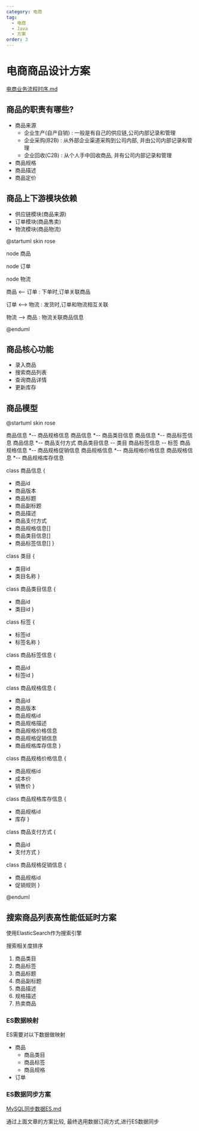 ```yaml
---
category: 电商
tag:
  - 电商
  - Java
  - 方案
order: 3
---
```


# 电商商品设计方案

[电商业务流程时序.md](%E7%94%B5%E5%95%86%E4%B8%9A%E5%8A%A1%E6%B5%81%E7%A8%8B%E6%97%B6%E5%BA%8F.md)

<!-- @include: ./电商业务流程时序.md#uml -->

## 商品的职责有哪些?

- 商品来源
  - 企业生产(自产自销) : 一般是有自己的供应链,公司内部记录和管理
  - 企业采购(B2B) : 从外部企业渠道采购到公司内部, 并由公司内部记录和管理
  - 企业回收(C2B) : 从个人手中回收商品, 并有公司内部记录和管理
- 商品规格
- 商品描述
- 商品定价

## 商品上下游模块依赖

- 供应链模块(商品来源)
- 订单模块(商品售卖)
- 物流模块(商品物流)

@startuml
skin rose 

node 商品

node 订单

node 物流


商品 <-- 订单 : 下单时,订单关联商品

订单 <--> 物流 : 发货时,订单和物流相互关联

物流 --> 商品 : 物流关联商品信息

@enduml

## 商品核心功能

- 录入商品
- 搜索商品列表
- 查询商品详情
- 更新库存

## 商品模型

@startuml
skin rose 

商品信息 *-- 商品规格信息
商品信息 *-- 商品类目信息
商品信息 *-- 商品标签信息
商品信息 *-- 商品支付方式
商品类目信息 -- 类目
商品标签信息 -- 标签
商品规格信息 *-- 商品规格促销信息
商品规格信息 *-- 商品规格价格信息
商品规格信息 *-- 商品规格库存信息

class 商品信息 {
  + 商品id
  + 商品版本
  + 商品标题
  + 商品副标题
  + 商品描述
  + 商品支付方式
  + 商品规格信息[]
  + 商品类目信息[]
  + 商品标签信息[]
}

class 类目 {
  + 类目id
  + 类目名称
}

class 商品类目信息 {
  + 商品id
  + 类目id
}

class 标签 {
  + 标签id
  + 标签名称
}

class 商品标签信息 {
  + 商品id
  + 标签id
}

class 商品规格信息 {
  + 商品id
  + 商品版本
  + 商品规格id
  + 商品规格描述
  + 商品规格价格信息
  + 商品规格促销信息
  + 商品规格库存信息
}

class 商品规格价格信息 {
  + 商品规格id
  + 成本价
  + 销售价
}

class 商品规格库存信息 {
  + 商品规格id
  + 库存
}

class 商品支付方式 {
  + 商品id
  + 支付方式
}

class 商品规格促销信息 {
  + 商品规格id
  + 促销规则
}

@enduml

## 搜索商品列表高性能低延时方案

使用ElasticSearch作为搜索引擎

搜索相关度排序
1. 商品类目
2. 商品标签
2. 商品标题
2. 商品副标题
3. 商品描述
4. 规格描述
5. 热卖商品

### ES数据映射
ES需要对以下数据做映射

- 商品
  - 商品类目
  - 商品标签
  - 商品规格
- 订单

### ES数据同步方案

[MySQL同步数据ES.md](..%2FES%2FMySQL%E5%90%8C%E6%AD%A5%E6%95%B0%E6%8D%AEES.md)

通过上面文章的方案比较, 最终选用数据订阅方式,进行ES数据同步






